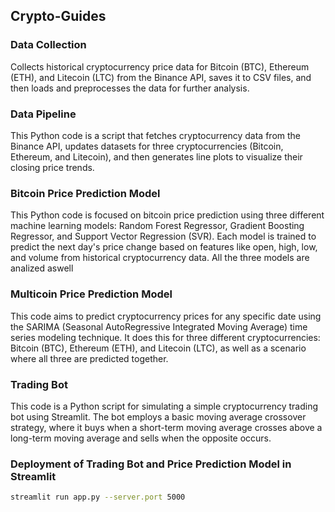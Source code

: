 ## Crypto-Guides

### Data Collection
Collects historical cryptocurrency price data for Bitcoin (BTC), Ethereum (ETH), and Litecoin (LTC) from the Binance API, saves it to CSV files, and then loads and preprocesses the data for further analysis.

### Data Pipeline
This Python code is a script that fetches cryptocurrency data from the Binance API, updates datasets for three cryptocurrencies (Bitcoin, Ethereum, and Litecoin), and then generates line plots to visualize their closing price trends.

### Bitcoin Price Prediction Model
This Python code is focused on bitcoin price prediction using three different machine learning models: Random Forest Regressor, Gradient Boosting Regressor, and Support Vector Regression (SVR). Each model is trained to predict the next day's price change based on features like open, high, low, and volume from historical cryptocurrency data. All the three models are analized aswell

### Multicoin Price Prediction Model
This code aims to predict cryptocurrency prices for any specific date using the SARIMA (Seasonal AutoRegressive Integrated Moving Average) time series modeling technique. It does this for three different cryptocurrencies: Bitcoin (BTC), Ethereum (ETH), and Litecoin (LTC), as well as a scenario where all three are predicted together.

### Trading Bot
This code is a Python script for simulating a simple cryptocurrency trading bot using Streamlit. The bot employs a basic moving average crossover strategy, where it buys when a short-term moving average crosses above a long-term moving average and sells when the opposite occurs.

### Deployment of Trading Bot and Price Prediction Model in Streamlit
```bash
streamlit run app.py --server.port 5000
```
